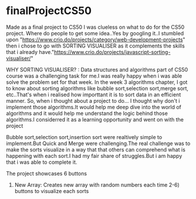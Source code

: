 # finalProjectCS50
Made as a final project to CS50
I was clueless on what to do for the CS50 project. Where do people to get some idea..Yes by googling it..I  stumbled upon "https://www.crio.do/projects/category/web-development-projects" then i chose to go with SORTING VISUALISER as it complements the skills that i already have."https://www.crio.do/projects/javascript-sorting-visualiser/"

WHY SORTING VISUALISER? :
Data structures and algorithms part of CS50 course was a challenging task for me.I was really happy when i was able solve the problem set for that week. In the week 3 algorithms chapter, I got to know about sorting algorithms like bubble sort,selection sort,merge sort, etc..That's when i realised how importtant it is to sort data in an efficient manner. So, when i thought about a project to do... I thought why don't i implement those algorithms.It would help me deep dive into the world of algorithms and it would help me understand the logic behind those algorithms.I considerred it as a learning opportunity and went on with the project

Bubble sort,selection sort,insertion sort were realtively simple to implement.But Quick and Merge were challenging.The real challenge was to make the sorts visualize in a way that that others can comprehend what is happening with each sort.I had my fair share of struggles.But i am happy that i was able to complete it.

The project showcases 6 buttons
1) New Array: Creates new array with random numbers each time
2-6) buttons to visualize each sorts
